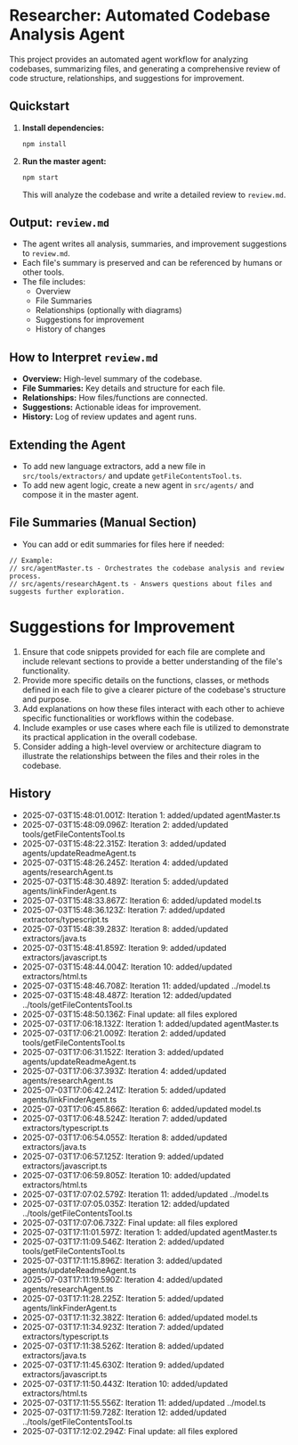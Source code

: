 # Researcher: Automated Codebase Analysis Agent

This project provides an automated agent workflow for analyzing codebases, summarizing files, and generating a comprehensive review of code structure, relationships, and suggestions for improvement.

## Quickstart

1. **Install dependencies:**
   ```sh
   npm install
   ```

2. **Run the master agent:**
   ```sh
   npm start
   ```
   This will analyze the codebase and write a detailed review to `review.md`.

## Output: `review.md`
- The agent writes all analysis, summaries, and improvement suggestions to `review.md`.
- Each file's summary is preserved and can be referenced by humans or other tools.
- The file includes:
  - Overview
  - File Summaries
  - Relationships (optionally with diagrams)
  - Suggestions for improvement
  - History of changes

## How to Interpret `review.md`
- **Overview:** High-level summary of the codebase.
- **File Summaries:** Key details and structure for each file.
- **Relationships:** How files/functions are connected.
- **Suggestions:** Actionable ideas for improvement.
- **History:** Log of review updates and agent runs.

## Extending the Agent
- To add new language extractors, add a new file in `src/tools/extractors/` and update `getFileContentsTool.ts`.
- To add new agent logic, create a new agent in `src/agents/` and compose it in the master agent.

## File Summaries (Manual Section)
- You can add or edit summaries for files here if needed:

```
// Example:
// src/agentMaster.ts - Orchestrates the codebase analysis and review process.
// src/agents/researchAgent.ts - Answers questions about files and suggests further exploration.
```

# Suggestions for Improvement

1. Ensure that code snippets provided for each file are complete and include relevant sections to provide a better understanding of the file's functionality.
2. Provide more specific details on the functions, classes, or methods defined in each file to give a clearer picture of the codebase's structure and purpose.
3. Add explanations on how these files interact with each other to achieve specific functionalities or workflows within the codebase.
4. Include examples or use cases where each file is utilized to demonstrate its practical application in the overall codebase.
5. Consider adding a high-level overview or architecture diagram to illustrate the relationships between the files and their roles in the codebase.

## History

- 2025-07-03T15:48:01.001Z: Iteration 1: added/updated agentMaster.ts
- 2025-07-03T15:48:09.096Z: Iteration 2: added/updated tools/getFileContentsTool.ts
- 2025-07-03T15:48:22.315Z: Iteration 3: added/updated agents/updateReadmeAgent.ts
- 2025-07-03T15:48:26.245Z: Iteration 4: added/updated agents/researchAgent.ts
- 2025-07-03T15:48:30.489Z: Iteration 5: added/updated agents/linkFinderAgent.ts
- 2025-07-03T15:48:33.867Z: Iteration 6: added/updated model.ts
- 2025-07-03T15:48:36.123Z: Iteration 7: added/updated extractors/typescript.ts
- 2025-07-03T15:48:39.283Z: Iteration 8: added/updated extractors/java.ts
- 2025-07-03T15:48:41.859Z: Iteration 9: added/updated extractors/javascript.ts
- 2025-07-03T15:48:44.004Z: Iteration 10: added/updated extractors/html.ts
- 2025-07-03T15:48:46.708Z: Iteration 11: added/updated ../model.ts
- 2025-07-03T15:48:48.487Z: Iteration 12: added/updated ../tools/getFileContentsTool.ts
- 2025-07-03T15:48:50.136Z: Final update: all files explored
- 2025-07-03T17:06:18.132Z: Iteration 1: added/updated agentMaster.ts
- 2025-07-03T17:06:21.009Z: Iteration 2: added/updated tools/getFileContentsTool.ts
- 2025-07-03T17:06:31.152Z: Iteration 3: added/updated agents/updateReadmeAgent.ts
- 2025-07-03T17:06:37.393Z: Iteration 4: added/updated agents/researchAgent.ts
- 2025-07-03T17:06:42.241Z: Iteration 5: added/updated agents/linkFinderAgent.ts
- 2025-07-03T17:06:45.866Z: Iteration 6: added/updated model.ts
- 2025-07-03T17:06:48.524Z: Iteration 7: added/updated extractors/typescript.ts
- 2025-07-03T17:06:54.055Z: Iteration 8: added/updated extractors/java.ts
- 2025-07-03T17:06:57.125Z: Iteration 9: added/updated extractors/javascript.ts
- 2025-07-03T17:06:59.805Z: Iteration 10: added/updated extractors/html.ts
- 2025-07-03T17:07:02.579Z: Iteration 11: added/updated ../model.ts
- 2025-07-03T17:07:05.035Z: Iteration 12: added/updated ../tools/getFileContentsTool.ts
- 2025-07-03T17:07:06.732Z: Final update: all files explored
- 2025-07-03T17:11:01.597Z: Iteration 1: added/updated agentMaster.ts
- 2025-07-03T17:11:09.546Z: Iteration 2: added/updated tools/getFileContentsTool.ts
- 2025-07-03T17:11:15.896Z: Iteration 3: added/updated agents/updateReadmeAgent.ts
- 2025-07-03T17:11:19.590Z: Iteration 4: added/updated agents/researchAgent.ts
- 2025-07-03T17:11:28.225Z: Iteration 5: added/updated agents/linkFinderAgent.ts
- 2025-07-03T17:11:32.382Z: Iteration 6: added/updated model.ts
- 2025-07-03T17:11:34.923Z: Iteration 7: added/updated extractors/typescript.ts
- 2025-07-03T17:11:38.526Z: Iteration 8: added/updated extractors/java.ts
- 2025-07-03T17:11:45.630Z: Iteration 9: added/updated extractors/javascript.ts
- 2025-07-03T17:11:50.443Z: Iteration 10: added/updated extractors/html.ts
- 2025-07-03T17:11:55.556Z: Iteration 11: added/updated ../model.ts
- 2025-07-03T17:11:59.728Z: Iteration 12: added/updated ../tools/getFileContentsTool.ts
- 2025-07-03T17:12:02.294Z: Final update: all files explored

